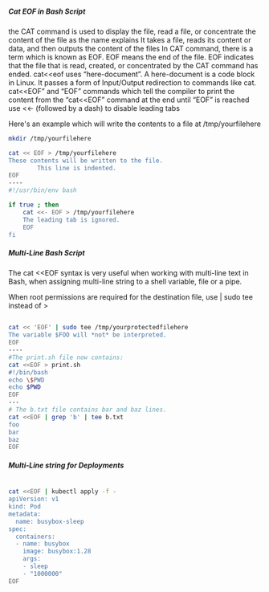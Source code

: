 

##### Cat EOF in Bash Script

the CAT command is used to display the file, read a file, or concentrate the content of the file as the name explains
It takes a file, reads its content or data, and then outputs the content of the files
In CAT command, there is a term which is known as EOF. EOF means the end of the file.
EOF indicates that the file that is read, created, or concentrated by the CAT command has ended.
cat<<eof uses “here-document”. A here-document is a code block in Linux. It passes a form of Input/Output redirection to commands like cat.
cat<<EOF” and “EOF” commands which tell the compiler to print the content from the “cat<<EOF” command at the end until “EOF” is reached
use <<- (followed by a dash) to disable leading tabs

Here's an example which will write the contents to a file at /tmp/yourfilehere
``````sh
mkdir /tmp/yourfilehere

cat << EOF > /tmp/yourfilehere
These contents will be written to the file.
        This line is indented.
EOF
----
#!/usr/bin/env bash

if true ; then
    cat <<- EOF > /tmp/yourfilehere
    The leading tab is ignored.
    EOF
fi

``````
##### Multi-Line Bash Script
The cat <<EOF syntax is very useful when working with multi-line text in Bash, when assigning multi-line string to a shell variable, file or a pipe.

When root permissions are required for the destination file, use | sudo tee instead of >
``````sh

cat << 'EOF' | sudo tee /tmp/yourprotectedfilehere
The variable $FOO will *not* be interpreted.
EOF
----
#The print.sh file now contains:
cat <<EOF > print.sh
#!/bin/bash
echo \$PWD
echo $PWD
EOF
---
# The b.txt file contains bar and baz lines.
cat <<EOF | grep 'b' | tee b.txt
foo
bar
baz
EOF

``````
##### Multi-Line string for Deployments
``````sh

cat <<EOF | kubectl apply -f -
apiVersion: v1
kind: Pod
metadata:
  name: busybox-sleep
spec:
  containers:
  - name: busybox
    image: busybox:1.28
    args:
    - sleep
    - "1000000"
EOF

``````